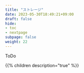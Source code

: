 ```yaml
---
title: "ストレージ"
date: 2023-05-30T18:49:21+09:00
draft: false
hide:
- toc
- nextpage
subpage: false
weight: 22
---
```


ToDo

<!--more-->

{{% children description="true"   %}}